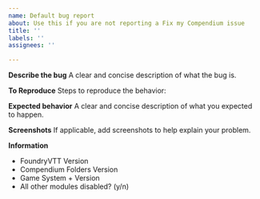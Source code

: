 ```yaml
---
name: Default bug report
about: Use this if you are not reporting a Fix my Compendium issue
title: ''
labels: ''
assignees: ''

---
```


**Describe the bug**
A clear and concise description of what the bug is.

**To Reproduce**
Steps to reproduce the behavior:

**Expected behavior**
A clear and concise description of what you expected to happen.

**Screenshots**
If applicable, add screenshots to help explain your problem.

**Information**
- FoundryVTT Version
- Compendium Folders Version
- Game System + Version
- All other modules disabled? (y/n)
